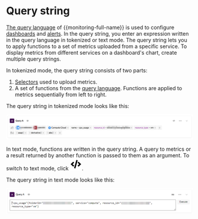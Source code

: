 # Query string

[The query language](../querying.md) of {{monitoring-full-name}} is used to configure [dashboards](./dashboard.md) and [alerts](../alerting.md). In the query string, you enter an expression written in the query language in tokenized or text mode. The query string lets you to apply functions to a set of metrics uploaded from a specific service. To display metrics from different services on a dashboard's chart, create multiple query strings.

In tokenized mode, the query string consists of two parts:

1. [Selectors](../querying.md#selectors) used to upload metrics.
1. A set of functions from the [query language](../querying.md). Functions are applied to metrics sequentially from left to right.

The query string in tokenized mode looks like this:

![Query string in tokenized mode](../../../_assets/monitoring/query_string_tokens.png "Query string in tokenized mode")

In text mode, functions are written in the query string. A query to metrics or a result returned by another function is passed to them as an argument. To switch to text mode, click ![raw](../../../_assets/monitoring/raw.svg).

The query string in text mode looks like this:

![Query string in text mode](../../../_assets/monitoring/query_string_text.png "Query string in text mode")
